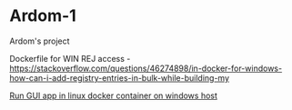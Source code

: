 # Ardom-1
Ardom's project

Dockerfile for WIN REJ access - https://stackoverflow.com/questions/46274898/in-docker-for-windows-how-can-i-add-registry-entries-in-bulk-while-building-my


[Run GUI app in linux docker container on windows host](https://dev.to/darksmile92/run-gui-app-in-linux-docker-container-on-windows-host-4kde)
